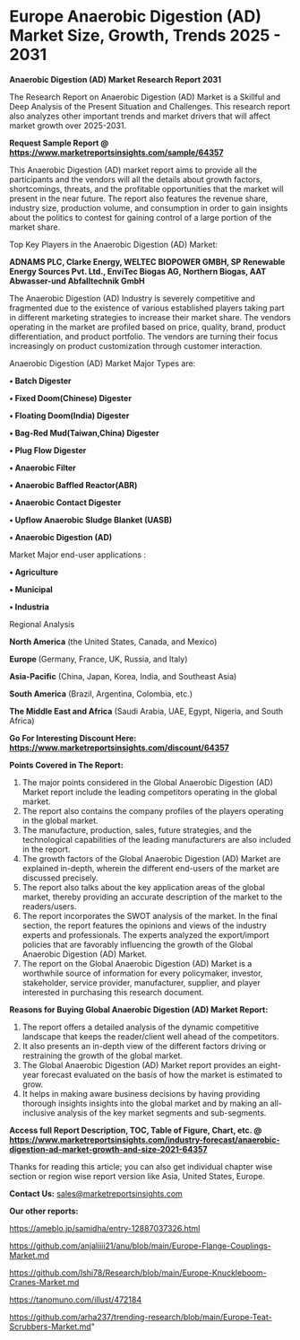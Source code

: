 # Europe Anaerobic Digestion (AD) Market Size, Growth, Trends 2025 - 2031

<strong>Anaerobic Digestion (AD) Market Research Report 2031</strong>

The Research Report on Anaerobic Digestion (AD) Market is a Skillful and Deep Analysis of the Present Situation and Challenges. This research report also analyzes other important trends and market drivers that will affect market growth over 2025-2031.

<strong>Request Sample Report @ <a href=https://www.marketreportsinsights.com/sample/64357>https://www.marketreportsinsights.com/sample/64357</a></strong>

This Anaerobic Digestion (AD) market report aims to provide all the participants and the vendors will all the details about growth factors, shortcomings, threats, and the profitable opportunities that the market will present in the near future. The report also features the revenue share, industry size, production volume, and consumption in order to gain insights about the politics to contest for gaining control of a large portion of the market share.

Top Key Players in the Anaerobic Digestion (AD) Market:

<strong>ADNAMS PLC, Clarke Energy, WELTEC BIOPOWER GMBH, SP Renewable Energy Sources Pvt. Ltd., EnviTec Biogas AG, Northern Biogas, AAT Abwasser-und Abfalltechnik GmbH</strong>

The Anaerobic Digestion (AD) Industry is severely competitive and fragmented due to the existence of various established players taking part in different marketing strategies to increase their market share. The vendors operating in the market are profiled based on price, quality, brand, product differentiation, and product portfolio. The vendors are turning their focus increasingly on product customization through customer interaction.

Anaerobic Digestion (AD) Market Major Types are:

<strong>• Batch Digester

• Fixed Doom(Chinese) Digester

• Floating Doom(India) Digester

• Bag-Red Mud(Taiwan,China) Digester

• Plug Flow Digester

• Anaerobic Filter

• Anaerobic Baffled Reactor(ABR)

• Anaerobic Contact Digester

• Upflow Anaerobic Sludge Blanket (UASB)

• Anaerobic Digestion (AD)</strong>

Market Major end-user applications :

<strong>• Agriculture

• Municipal

• Industria</strong>

Regional Analysis

</u><strong><b>North America</b></strong> (the United States, Canada, and Mexico)

<strong><b>Europe </b></strong>(Germany, France, UK, Russia, and Italy)

<strong><b>Asia-Pacific</b></strong> (China, Japan, Korea, India, and Southeast Asia)

<strong><b>South America</b></strong> (Brazil, Argentina, Colombia, etc.)

<strong><b>The Middle East and Africa</b></strong> (Saudi Arabia, UAE, Egypt, Nigeria, and South Africa)

<strong>Go For Interesting Discount Here: <a href=https://www.marketreportsinsights.com/discount/64357>https://www.marketreportsinsights.com/discount/64357</a></strong>

<strong>Points Covered in The Report:</strong>
<ol>
  <li>The major points considered in the Global Anaerobic Digestion (AD) Market report include the leading competitors operating in the global market.</li>
  <li>The report also contains the company profiles of the players operating in the global market.</li>
  <li>The manufacture, production, sales, future strategies, and the technological capabilities of the leading manufacturers are also included in the report.</li>
  <li>The growth factors of the Global Anaerobic Digestion (AD) Market are explained in-depth, wherein the different end-users of the market are discussed precisely.</li>
  <li>The report also talks about the key application areas of the global market, thereby providing an accurate description of the market to the readers/users.</li>
  <li>The report incorporates the SWOT analysis of the market. In the final section, the report features the opinions and views of the industry experts and professionals. The experts analyzed the export/import policies that are favorably influencing the growth of the Global Anaerobic Digestion (AD) Market.</li>
  <li>The report on the Global Anaerobic Digestion (AD) Market is a worthwhile source of information for every policymaker, investor, stakeholder, service provider, manufacturer, supplier, and player interested in purchasing this research document.</li>
</ol>
<strong>Reasons for Buying Global Anaerobic Digestion (AD) Market Report:</strong>

<ol>
  <li>The report offers a detailed analysis of the dynamic competitive landscape that keeps the reader/client well ahead of the competitors.</li>
  <li>It also presents an in-depth view of the different factors driving or restraining the growth of the global market.</li>
  <li>The Global Anaerobic Digestion (AD) Market report provides an eight-year forecast evaluated on the basis of how the market is estimated to grow.</li>
  <li>It helps in making aware business decisions by having providing thorough insights insights into the global market and by making an all-inclusive analysis of the key market segments and sub-segments.</li>
</ol>
<strong>Access full Report Description, TOC, Table of Figure, Chart, etc. @ <a href=https://www.marketreportsinsights.com/industry-forecast/anaerobic-digestion-ad-market-growth-and-size-2021-64357>https://www.marketreportsinsights.com/industry-forecast/anaerobic-digestion-ad-market-growth-and-size-2021-64357</a></strong>


Thanks for reading this article; you can also get individual chapter wise section or region wise report version like Asia, United States, Europe.

<strong>Contact Us:</strong>
sales@marketreportsinsights.com

<strong>Our other reports:</strong>

<a href=https://ameblo.jp/samidha/entry-12887037326.html>https://ameblo.jp/samidha/entry-12887037326.html</a>

<a href=https://github.com/anjaliiii21/anu/blob/main/Europe-Flange-Couplings-Market.md>https://github.com/anjaliiii21/anu/blob/main/Europe-Flange-Couplings-Market.md</a>

<a href=https://github.com/Ishi78/Research/blob/main/Europe-Knuckleboom-Cranes-Market.md>https://github.com/Ishi78/Research/blob/main/Europe-Knuckleboom-Cranes-Market.md</a>

<a href=https://tanomuno.com/illust/472184>https://tanomuno.com/illust/472184</a>

<a href=https://github.com/arha237/trending-research/blob/main/Europe-Teat-Scrubbers-Market.md>https://github.com/arha237/trending-research/blob/main/Europe-Teat-Scrubbers-Market.md</a>"
